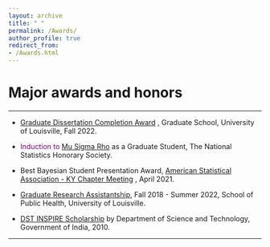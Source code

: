 ```yaml
---
layout: archive
title: " "
permalink: /Awards/
author_profile: true
redirect_from: 
- /Awards.html
---
```


# Major awards and honors

---

* <span style="text-align: justify">  <span style ="color:purple"> [Graduate Dissertation Completion Award](https://louisville.edu/graduate/current-students/dissertation-completion-award-nomination-form)</span> </span>, Graduate School, University of Louisville, Fall 2022.

* <span style="text-align: justify">  <span style ="color:purple"> Induction to [Mu Sigma Rho](https://www.stat.purdue.edu/msr/)</span> </span> as a Graduate Student, The National Statistics Honorary Society.

* <span style="text-align: justify">  Best Bayesian Student Presentation Award, <span style ="color:purple"> [American Statistical Association - KY Chapter Meeting](https://community.amstat.org/kentucky/home) </span>, April 2021.

* <span style="text-align: justify">  <span style ="color:purple">[Graduate Research Assistantship](https://louisville.edu/graduate/faculty-staff/policies-and-procedures/policy-on-graduate-assistantships)</span>, Fall 2018 - Summer 2022, School of Public Health, University of Louisville.

* <span style="text-align: justify">  <span style ="color:purple">  [DST INSPIRE Scholarship](https://online-inspire.gov.in/) </span> by Department of Science and Technology, Government of India, 2010.

---

